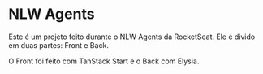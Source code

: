 # NLW Agents

Este é um projeto feito durante o NLW Agents da RocketSeat. Ele é divido em duas partes: Front e Back.

O Front foi feito com TanStack Start e o Back com Elysia.